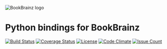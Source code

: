 ![BookBrainz logo](https://bookbrainz.org/images/BookBrainz_text.svg)
# Python bindings for BookBrainz

[![Build Status](https://travis-ci.org/s17k/python-bookbrainz.svg?branch=master)](https://travis-ci.org/s17k/python-bookbrainz)
[![Coverage Status](https://coveralls.io/repos/github/s17k/python-bookbrainz/badge.svg?branch=master)](https://coveralls.io/github/s17k/python-bookbrainz?branch=master)
[![License](http://img.shields.io/:license-GPLv3-green.svg?style=flat-square)](http://www.gnu.org/licenses/gpl-3.0.en.html)
[![Code Climate](https://codeclimate.com/github/s17k/python-bookbrainz/badges/gpa.svg)](https://codeclimate.com/github/s17k/python-bookbrainz)
[![Issue Count](https://codeclimate.com/github/s17k/python-bookbrainz/badges/issue_count.svg)](https://codeclimate.com/github/s17k/python-bookbrainz)
